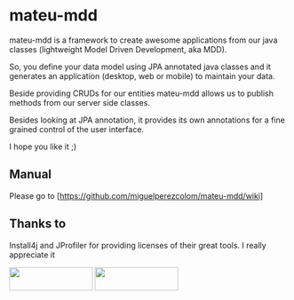 # mateu-mdd

mateu-mdd is a framework to create awesome applications from our java classes (lightweight Model Driven Development, aka MDD).

So, you define your data model using JPA annotated java classes and it generates an application (desktop, web or mobile) to maintain your data.

Beside providing CRUDs for our entities mateu-mdd allows us to publish methods from our server side classes.

Besides looking at JPA annotation, it provides its own annotations for a fine grained control of the user interface. 

I hope you like it ;)

## Manual

Please go to [https://github.com/miguelperezcolom/mateu-mdd/wiki]



## Thanks to

Install4j and JProfiler for providing licenses of their great tools. I really appreciate it

<img class="image-margin" width="150" height="42" src="https://www.ej-technologies.com/images/product_banners/install4j_large.png">

<img class="image-margin" width="150" height="42" src="https://www.ej-technologies.com/images/product_banners/jprofiler_large.png">
